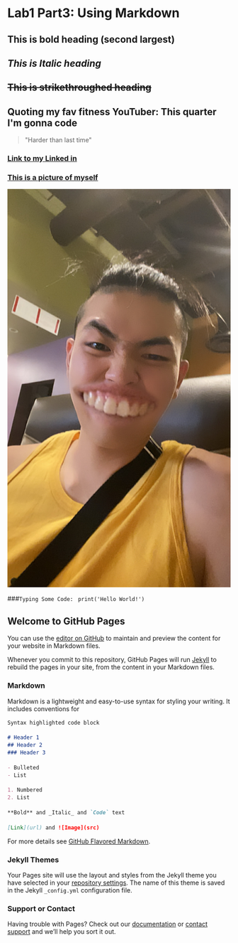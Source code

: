 # Lab1 Part3: Using Markdown

## **This is bold heading (second largest)**
## *This is Italic heading*
## ~~This is strikethroughed heading~~

## Quoting my fav fitness YouTuber: This quarter I'm gonna code 
  > "Harder than last time"

### [Link to my Linked in](https://www.linkedin.com/in/kaiyuan-wang-07b9831a4/)
### [This is a picture of myself](232C92F1-0A6F-4F7A-94F6-1396E02676E9.jpeg)
![This is a picture of myself](232C92F1-0A6F-4F7A-94F6-1396E02676E9.jpeg)



###`Typing Some Code: `
`print('Hello World!')`

## Welcome to GitHub Pages

You can use the [editor on GitHub](https://github.com/kylewang1999/kylewang1999.github.io/edit/main/index.md) to maintain and preview the content for your website in Markdown files.

Whenever you commit to this repository, GitHub Pages will run [Jekyll](https://jekyllrb.com/) to rebuild the pages in your site, from the content in your Markdown files.

### Markdown

Markdown is a lightweight and easy-to-use syntax for styling your writing. It includes conventions for

```markdown
Syntax highlighted code block

# Header 1
## Header 2
### Header 3

- Bulleted
- List

1. Numbered
2. List

**Bold** and _Italic_ and `Code` text

[Link](url) and ![Image](src)
```

For more details see [GitHub Flavored Markdown](https://guides.github.com/features/mastering-markdown/).

### Jekyll Themes

Your Pages site will use the layout and styles from the Jekyll theme you have selected in your [repository settings](https://github.com/kylewang1999/kylewang1999.github.io/settings). The name of this theme is saved in the Jekyll `_config.yml` configuration file.

### Support or Contact

Having trouble with Pages? Check out our [documentation](https://docs.github.com/categories/github-pages-basics/) or [contact support](https://github.com/contact) and we’ll help you sort it out.
